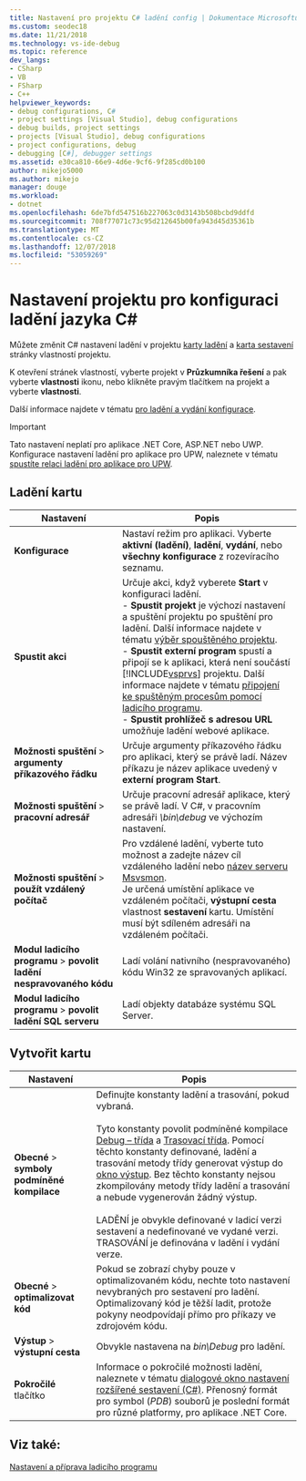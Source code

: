 ```yaml
---
title: Nastavení pro projektu C# ladění config | Dokumentace Microsoftu
ms.custom: seodec18
ms.date: 11/21/2018
ms.technology: vs-ide-debug
ms.topic: reference
dev_langs:
- CSharp
- VB
- FSharp
- C++
helpviewer_keywords:
- debug configurations, C#
- project settings [Visual Studio], debug configurations
- debug builds, project settings
- projects [Visual Studio], debug configurations
- project configurations, debug
- debugging [C#], debugger settings
ms.assetid: e30ca810-66e9-4d6e-9cf6-9f285cd0b100
author: mikejo5000
ms.author: mikejo
manager: douge
ms.workload:
- dotnet
ms.openlocfilehash: 6de7bfd547516b227063c0d3143b508bcbd9ddfd
ms.sourcegitcommit: 708f77071c73c95d212645b00fa943d45d35361b
ms.translationtype: MT
ms.contentlocale: cs-CZ
ms.lasthandoff: 12/07/2018
ms.locfileid: "53059269"
---
```

# <a name="project-settings-for--c-debug-configurations"></a>Nastavení projektu pro konfiguraci ladění jazyka C#

Můžete změnit C# nastavení ladění v projektu [karty ladění](#debug-tab) a [karta sestavení](#build-tab) stránky vlastností projektu. 

K otevření stránek vlastností, vyberte projekt v **Průzkumníka řešení** a pak vyberte **vlastnosti** ikonu, nebo klikněte pravým tlačítkem na projekt a vyberte **vlastnosti**.

Další informace najdete v tématu [pro ladění a vydání konfigurace](how-to-set-debug-and-release-configurations.md). 

>[!IMPORTANT]
>Tato nastavení neplatí pro aplikace .NET Core, ASP.NET nebo UWP. Konfigurace nastavení ladění pro aplikace pro UPW, naleznete v tématu [spustíte relaci ladění pro aplikace pro UPW](start-a-debugging-session-for-a-store-app-in-visual-studio-vb-csharp-cpp-and-xaml.md).  
  
## <a name="debug-tab"></a>Ladění kartu  
  
|Nastavení|Popis|
|-------------------------------------| - |
| **Konfigurace** | Nastaví režim pro aplikaci. Vyberte **aktivní (ladění)**, **ladění**, **vydání**, nebo **všechny konfigurace** z rozevíracího seznamu. |
| **Spustit akci** | Určuje akci, když vyberete **Start** v konfiguraci ladění.<br />- **Spustit projekt** je výchozí nastavení a spuštění projektu po spuštění pro ladění. Další informace najdete v tématu [výběr spouštěného projektu](/previous-versions/visualstudio/visual-studio-2010/0s590bew(v=vs.100)).<br />- **Spustit externí program** spustí a připojí se k aplikaci, která není součástí [!INCLUDE[vsprvs](../code-quality/includes/vsprvs_md.md)] projektu. Další informace najdete v tématu [připojení ke spuštěným procesům pomocí ladicího programu](attach-to-running-processes-with-the-visual-studio-debugger.md).<br />- **Spustit prohlížeč s adresou URL** umožňuje ladění webové aplikace. |
| **Možnosti spuštění** > **argumenty příkazového řádku** | Určuje argumenty příkazového řádku pro aplikaci, který se právě ladí. Název příkazu je název aplikace uvedený v **externí program Start**. |
| **Možnosti spuštění** > **pracovní adresář** | Určuje pracovní adresář aplikace, který se právě ladí. V C#, v pracovním adresáři *\bin\debug* ve výchozím nastavení.
| **Možnosti spuštění** > **použít vzdálený počítač**|Pro vzdálené ladění, vyberte tuto možnost a zadejte název cíl vzdáleného ladění nebo [název serveru Msvsmon](../debugger/remote-debugging.md). <br />Je určená umístění aplikace ve vzdáleném počítači, **výstupní cesta** vlastnost **sestavení** kartu. Umístění musí být sdíleném adresáři na vzdáleném počítači. 
| **Modul ladicího programu** > **povolit ladění nespravovaného kódu** | Ladí volání nativního (nespravovaného) kódu Win32 ze spravovaných aplikací. |
| **Modul ladicího programu** > **povolit ladění SQL serveru** | Ladí objekty databáze systému SQL Server. |
  
## <a name="build-tab"></a>Vytvořit kartu  
  
|Nastavení|Popis|  
|-------------|-----------------|  
|**Obecné** > **symboly podmíněné kompilace**|Definujte konstanty ladění a trasování, pokud vybraná.<br /><br /> Tyto konstanty povolit podmíněné kompilace [Debug – třída](/dotnet/api/system.diagnostics.debug) a [Trasovací třída](/dotnet/api/system.diagnostics.trace). Pomocí těchto konstanty definované, ladění a trasování metody třídy generovat výstup do [okno výstup](../ide/reference/output-window.md). Bez těchto konstanty nejsou zkompilovány metody třídy ladění a trasování a nebude vygenerován žádný výstup.<br /><br />LADĚNÍ je obvykle definované v ladicí verzi sestavení a nedefinované ve vydané verzi. TRASOVÁNÍ je definována v ladění i vydání verze.|  
|**Obecné** > **optimalizovat kód**|Pokud se zobrazí chyby pouze v optimalizovaném kódu, nechte toto nastavení nevybraných pro sestavení pro ladění. Optimalizovaný kód je těžší ladit, protože pokyny neodpovídají přímo pro příkazy ve zdrojovém kódu.|  
|**Výstup** > **výstupní cesta**|Obvykle nastavena na *bin\Debug* pro ladění.|
|**Pokročilé** tlačítko|Informace o pokročilé možnosti ladění, naleznete v tématu [dialogové okno nastavení rozšířené sestavení (C#)](../ide/reference/advanced-build-settings-dialog-box-csharp.md). Přenosný formát pro symbol (*PDB*) souborů je poslední formát pro různé platformy, pro aplikace .NET Core. 
  
## <a name="see-also"></a>Viz také:  
 [Nastavení a příprava ladicího programu](../debugger/debugger-settings-and-preparation.md)